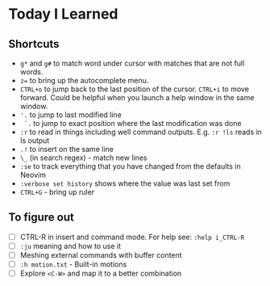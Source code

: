 # Today I Learned

## Shortcuts

- `g*` and `g#` to match word under cursor with matches that are not full words.
- `z=` to bring up the autocomplete menu.
- `CTRL+o` to jump back to the last position of the cursor. `CTRL+i` to move forward. Could be helpful when you launch a help window in the same window.
- `'.` to jump to last modified line
- ``  `. `` to jump to exact position where the last modification was done
- `:r` to read in things including well command outputs. E.g. `:r !ls` reads in ls output
- `.!` to insert on the same line
- `\_` (in search regex) - match new lines
- `:se` to track everything that you have changed from the defaults in Neovim
- `:verbose set history` shows where the value was last set from
- `CTRL+G` - bring up ruler

## To figure out

- [ ] CTRL-R in insert and command mode. For help see: `:help i_CTRL-R`
- [ ] `:ju` meaning and how to use it
- [ ] Meshing external commands with buffer content
- [ ] `:h motion.txt` - Built-in motions
- [ ] Explore `<C-W>` and map it to a better combination
